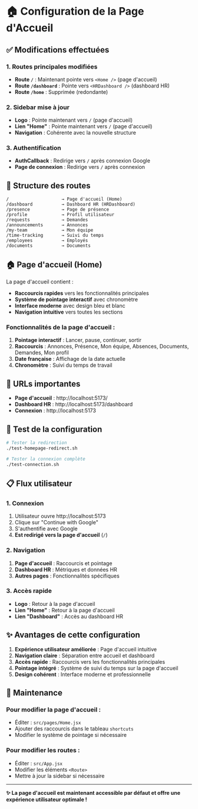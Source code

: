 # 🏠 Configuration de la Page d'Accueil

## ✅ Modifications effectuées

### **1. Routes principales modifiées**
- **Route `/`** : Maintenant pointe vers `<Home />` (page d'accueil)
- **Route `/dashboard`** : Pointe vers `<HRDashboard />` (dashboard HR)
- **Route `/home`** : Supprimée (redondante)

### **2. Sidebar mise à jour**
- **Logo** : Pointe maintenant vers `/` (page d'accueil)
- **Lien "Home"** : Pointe maintenant vers `/` (page d'accueil)
- **Navigation** : Cohérente avec la nouvelle structure

### **3. Authentification**
- **AuthCallback** : Redirige vers `/` après connexion Google
- **Page de connexion** : Redirige vers `/` après connexion

## 🎯 Structure des routes

```
/                    → Page d'accueil (Home)
/dashboard           → Dashboard HR (HRDashboard)
/presence            → Page de présence
/profile             → Profil utilisateur
/requests            → Demandes
/announcements       → Annonces
/my-team             → Mon équipe
/time-tracking       → Suivi du temps
/employees           → Employés
/documents           → Documents
```

## 🏠 Page d'accueil (Home)

La page d'accueil contient :
- **Raccourcis rapides** vers les fonctionnalités principales
- **Système de pointage interactif** avec chronomètre
- **Interface moderne** avec design bleu et blanc
- **Navigation intuitive** vers toutes les sections

### **Fonctionnalités de la page d'accueil :**
1. **Pointage interactif** : Lancer, pause, continuer, sortir
2. **Raccourcis** : Annonces, Présence, Mon équipe, Absences, Documents, Demandes, Mon profil
3. **Date française** : Affichage de la date actuelle
4. **Chronomètre** : Suivi du temps de travail

## 🔗 URLs importantes

- **Page d'accueil** : http://localhost:5173/
- **Dashboard HR** : http://localhost:5173/dashboard
- **Connexion** : http://localhost:5173

## 🧪 Test de la configuration

```bash
# Tester la redirection
./test-homepage-redirect.sh

# Tester la connexion complète
./test-connection.sh
```

## 📋 Flux utilisateur

### **1. Connexion**
1. Utilisateur ouvre http://localhost:5173
2. Clique sur "Continue with Google"
3. S'authentifie avec Google
4. **Est redirigé vers la page d'accueil** (`/`)

### **2. Navigation**
1. **Page d'accueil** : Raccourcis et pointage
2. **Dashboard HR** : Métriques et données HR
3. **Autres pages** : Fonctionnalités spécifiques

### **3. Accès rapide**
- **Logo** : Retour à la page d'accueil
- **Lien "Home"** : Retour à la page d'accueil
- **Lien "Dashboard"** : Accès au dashboard HR

## ✨ Avantages de cette configuration

1. **Expérience utilisateur améliorée** : Page d'accueil intuitive
2. **Navigation claire** : Séparation entre accueil et dashboard
3. **Accès rapide** : Raccourcis vers les fonctionnalités principales
4. **Pointage intégré** : Système de suivi du temps sur la page d'accueil
5. **Design cohérent** : Interface moderne et professionnelle

## 🔧 Maintenance

### **Pour modifier la page d'accueil :**
- Éditer : `src/pages/Home.jsx`
- Ajouter des raccourcis dans le tableau `shortcuts`
- Modifier le système de pointage si nécessaire

### **Pour modifier les routes :**
- Éditer : `src/App.jsx`
- Modifier les éléments `<Route>`
- Mettre à jour la sidebar si nécessaire

---

**✨ La page d'accueil est maintenant accessible par défaut et offre une expérience utilisateur optimale !** 